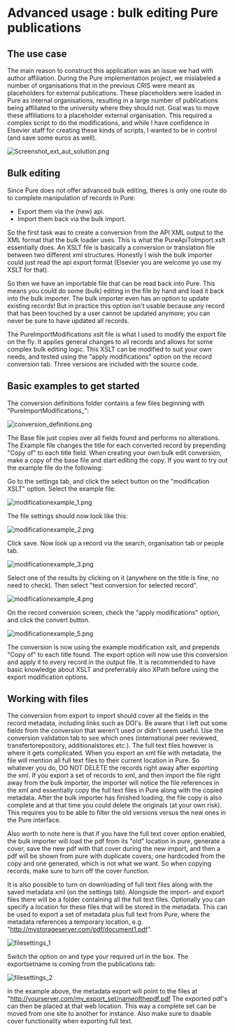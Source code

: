 # Advanced usage : bulk editing Pure publications

## The use case

The main reason to construct this application was an issue we had with author affiliation. During the Pure implementation project, we mislabeled a number of organisations that in the previous CRIS were meant as placeholders for external publications. These placeholders were loaded in Pure as internal organisations, resulting in a large number of publications being affiliated to the university where they should not. Goal was to move these affiliations to a placeholder external organisation. This required a complex script to do the modifications, and while I have confidence in Elsevier staff for creating these kinds of scripts, I wanted to be in control (and save some euros as well). 

![Screenshot_ext_aut_solution.png](https://raw.githubusercontent.com/CopyCat73/CopyCat73.github.io/master/Screenshot_ext_aut_solution.png)


## Bulk editing

Since Pure does not offer advanced bulk editing, theres is only one route do to complete manipulation of records in Pure:

- Export them via the (new) api. 
- Import them back via the bulk import. 

So the first task was to create a conversion from the API XML output to the XML format that the bulk loader uses. This is what the PureApiToImport.xslt essentially does. An XSLT file is basically a conversion or translation file between two different xml structures. 
Honestly I wish the bulk importer could just read the api export format (Elsevier you are welcome yo use my XSLT for that). 

So then we have an importable file that can be read back into Pure. This means you could do some (bulk) editing in the file by hand and load it back into the bulk importer. The bulk importer even has an option to update existing records! But in practice this option isn't usable because any record that has been touched by a user cannot be updated anymore; you can never be sure to have updated all records. 

The PureImportModifications xslt file is what I used to modify the export file on the fly. It applies general changes to all records and allows for some complex bulk editing logic. This XSLT can be modified to suit your own needs, and tested using the "apply modifications" option on the record conversion tab. Three versions are included with the source code.

## Basic examples to get started

The conversion definitions folder contains a few files beginning with "PureImportModifications_":

![conversion_definitions.png](https://raw.githubusercontent.com/CopyCat73/CopyCat73.github.io/master/conversion_definitions.png)

The Base file just copies over all fields found and performs no alterations. The Example file changes the title for each converted record by prepending "Copy of" to each title field. When creating your own bulk edit conversion, make a copy of the base file and start editing the copy. If you want to try out the example file do the following:

Go to the settings tab, and click the select button on the "modification XSLT" option. Select the example file:

![modificationexample_1.png](https://raw.githubusercontent.com/CopyCat73/CopyCat73.github.io/master/modificationexample_1.png)

The file settings should now look like this:

![modificationexample_2.png](https://raw.githubusercontent.com/CopyCat73/CopyCat73.github.io/master/modificationexample_2.png)

Click save. Now look up a record via the search, organisation tab or people tab. 

![modificationexample_3.png](https://raw.githubusercontent.com/CopyCat73/CopyCat73.github.io/master/modificationexample_3.png)

Select one of the results by clicking on it (anywhere on the title is fine, no need to check). Then select "test conversion for selected record".

![modificationexample_4.png](https://raw.githubusercontent.com/CopyCat73/CopyCat73.github.io/master/modificationexample_4.png)

On the record conversion screen, check the "apply modifications" option, and click the convert button. 

![modificationexample_5.png](https://raw.githubusercontent.com/CopyCat73/CopyCat73.github.io/master/modificationexample_5.png)

The conversion is now using the example modification xslt, and prepends "Copy of" to each title found. The export option will now use this conversion and apply it to every record in the output file. It is recommended to have basic knowledge about XSLT and preferrably also XPath before using the export modification options.


## Working with files

The conversion from export to import should cover all the fields in the record metadata, including links such as DOI's. Be aware that I left out some fields from the conversion that weren't used or didn't seem useful. Use the conversion validation tab to see which ones (international peer reviewed, transfertorepository, additionalstores etc.). The full text files however is where it gets complicated. When you export an xml file with metadata, the file will mention all full text files to their current location in Pure. So whatever you do, DO NOT DELETE the records right away after exporting the xml. If you export a set of records to xml, and then import the file right away from the bulk importer, the importer will notice the file references in the xml and essentially copy the full text files in Pure along with the copied metadata. After the bulk importer has finished loading, the file copy is also complete and at that time you could delete the originals (at your own risk). This requires you to be able to filter the old versions versus the new ones in the Pure interface. 

Also worth to note here is that if you have the full text cover option enabled, the bulk importer will load the pdf from its "old" location in pure, generate a cover, save the new pdf with that cover during the new import, and then a pdf will be shown from pure with duplicate covers;  one hardcoded from the copy and one generated, which is not what we want. So when copying records, make sure to turn off the cover function. 

It is also possible to turn on downloading of full text files along with the saved metadata xml (on the settings tab). Alongside the import- and export files there will be a folder containing all the full text files. Optionally you can specify a location for these files that will be stored in the metadata. This can be used to export a set of metadata plus full text from Pure, where the metadata references a temporary location, e.g. "http://mystorageserver.com/pdf/document1.pdf".

![filesettings_1](https://raw.githubusercontent.com/CopyCat73/CopyCat73.github.io/master/filesettings_1.png)

Switch the option on and type your required url in the box. The exportsetname is coming from the publications tab:

![filesettings_2](https://raw.githubusercontent.com/CopyCat73/CopyCat73.github.io/master/filesettings_2.png)

In the example above, the metadata export will point to the files at "http://yourserver.com/my_export_set/nameofthepdf.pdf
The exported pdf's can then be placed at that web location. This way a complete set can be moved from one site to another for instance. Also make sure to disable cover functionality when exporting full text. 










